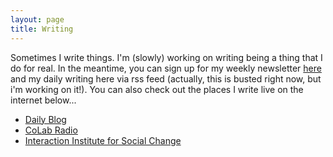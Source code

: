 ```yaml
---
layout: page
title: Writing
---
```


Sometimes I write things. I'm (slowly) working on writing being a thing that I do for real. In the meantime, you can sign up for my weekly newsletter [here](https://tinyletter.com/lqb2) and my daily writing here via rss feed (actually, this is busted right now, but i'm working on it!). You can also check out the places I write live on the internet below...

* [Daily Blog](https://lqb2.github.io/blog/archive/)
* [CoLab Radio](http://colabradio.mit.edu/author/lawrence-barriner-ii/)
* [Interaction Institute for Social Change](http://interactioninstitute.org/author/lawrence/)